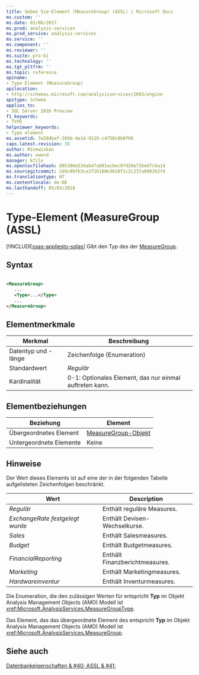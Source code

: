 ```yaml
---
title: Geben Sie-Element (MeasureGroup) (ASSL) | Microsoft Docs
ms.custom: ''
ms.date: 03/06/2017
ms.prod: analysis-services
ms.prod_service: analysis-services
ms.service: ''
ms.component: ''
ms.reviewer: ''
ms.suite: pro-bi
ms.technology: ''
ms.tgt_pltfrm: ''
ms.topic: reference
apiname:
- Type Element (MeasureGroup)
apilocation:
- http://schemas.microsoft.com/analysisservices/2003/engine
apitype: Schema
applies_to:
- SQL Server 2016 Preview
f1_keywords:
- TYPE
helpviewer_keywords:
- Type element
ms.assetid: 3a584baf-36bb-4e1d-9128-c4758c0b8f06
caps.latest.revision: 35
author: Minewiskan
ms.author: owend
manager: kfile
ms.openlocfilehash: 895386e53dab47a881acbec0fd26e735e67cba14
ms.sourcegitcommit: 2ddc0bfb3ce2f2b160e3638f1c2c237a898263f4
ms.translationtype: HT
ms.contentlocale: de-DE
ms.lasthandoff: 05/03/2018
---
```

# <a name="type-element-measuregroup-assl"></a>Type-Element (MeasureGroup (ASSL)
[!INCLUDE[ssas-appliesto-sqlas](../../../includes/ssas-appliesto-sqlas.md)]
  Gibt den Typ des der [MeasureGroup](../../../analysis-services/scripting/objects/measuregroup-element-assl.md).  
  
## <a name="syntax"></a>Syntax  
  
```xml  
  
<MeasureGroup>  
   ...  
   <Type>...</Type>  
   ...  
</MeasureGroup>  
```  
  
## <a name="element-characteristics"></a>Elementmerkmale  
  
|Merkmal|Beschreibung|  
|--------------------|-----------------|  
|Datentyp und -länge|Zeichenfolge (Enumeration)|  
|Standardwert|*Regulär*|  
|Kardinalität|0-1: Optionales Element, das nur einmal auftreten kann.|  
  
## <a name="element-relationships"></a>Elementbeziehungen  
  
|Beziehung|Element|  
|------------------|-------------|  
|Übergeordnetes Element|[MeasureGroup-Objekt](../../../analysis-services/scripting/objects/measuregroup-element-assl.md)|  
|Untergeordnete Elemente|Keine|  
  
## <a name="remarks"></a>Hinweise  
 Der Wert dieses Elements ist auf eine der in der folgenden Tabelle aufgelisteten Zeichenfolgen beschränkt.  
  
|Wert|Description|  
|-----------|-----------------|  
|*Regulär*|Enthält reguläre Measures.|  
|*ExchangeRate festgelegt wurde*|Enthält Devisen-Wechselkurse.|  
|*Sales*|Enthält Salesmeasures.|  
|*Budget*|Enthält Budgetmeasures.|  
|*FinancialReporting*|Enthält Finanzberichtmeasures.|  
|*Marketing*|Enthält Marketingmeasures.|  
|*Hardwareinventur*|Enthält Inventurmeasures.|  
  
 Die Enumeration, die den zulässigen Werten für entspricht **Typ** im Objekt Analysis Management Objects (AMO) Modell ist <xref:Microsoft.AnalysisServices.MeasureGroupType>.  
  
 Das Element, das das übergeordnete Element des entspricht **Typ** im Objekt Analysis Management Objects (AMO) Modell ist <xref:Microsoft.AnalysisServices.MeasureGroup>.  
  
## <a name="see-also"></a>Siehe auch  
 [Datenbankeigenschaften & #40; ASSL & #41;](../../../analysis-services/scripting/properties/properties-assl.md)  
  
  
